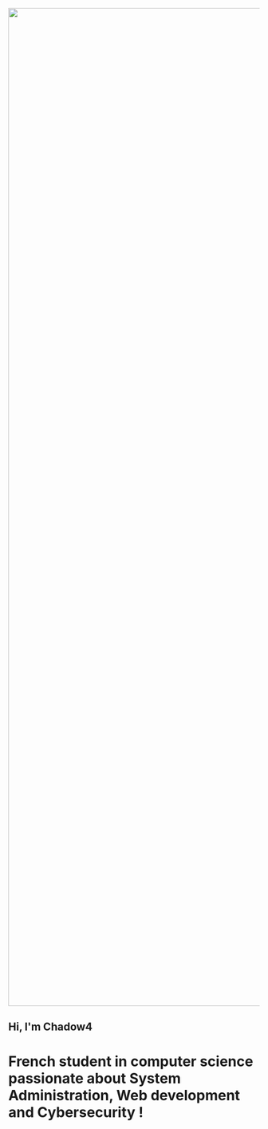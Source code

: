 <p align="center">
  <img width="2000px" src="http://chadow4.fr/baner.png">
</p>

## Hi, I'm Chadow4
 # French student in computer science passionate about System Administration, Web development and Cybersecurity !


